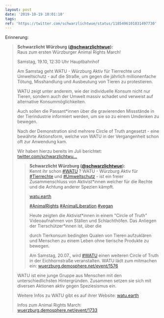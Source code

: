 ```yaml
---
layout: post
date: '2019-10-19 10:01:10'
tags: 
ref: 'https://twitter.com/schwarzlichtwue/status/1185496101031497730'
---
```

Erinnerung:
> <b>Schwarzlicht Würzburg ([@schwarzlichtwue](https://twitter.com/schwarzlichtwue)):</b>  
>Raus zum ersten Würzburger Animal Rights March!  
>  
>Samstag, 19.10, 12:30 Uhr Hauptbahnhof  
>  
>  
>  
>Am Samstag geht WATU - Würzburg Aktiv für Tierrechte und Umweltschutz - auf die Straße, um gegen die jährlich millionenfache Tötung, Misshandlung und Ausbeutung von Tieren zu protestieren.    
>  
>WATU zeigt unter anderem, wie der individuelle Konsum nicht nur Tieren, sondern auch der Umwelt massiv schadet und verweist auf alternative Konsummöglichkeiten.   
>  
>Auch sollen die Passant\*innen über die gravierenden Missstände in der Tierindustrie informiert werden, um sie so zu einem Umdenken zu bewegen.   
>  
>Nach der Demonstration sind mehrere Circle of Truth angesetzt - eine bewährte Aktionsform, welche von WATU in der Vergangenheit schon oft zur Anwendung kam.  
>  
>Wir haben hierzu bereits im Juli berichtet: [twitter.com/schwarzlichtwu…](https://twitter.com/schwarzlichtwue/status/1147590176736272387)   
>> <b>Schwarzlicht Würzburg ([@schwarzlichtwue](https://twitter.com/schwarzlichtwue)):</b>    
>>Kennt ihr schon [#WATU](/t/watu) ? WATU - Würzburg Aktiv für [#Tierrechte](/t/tierrechte) und [#Umweltschutz](/t/umweltschutz) - ist ein freier Zusammenschluss von Aktivist\*innen welcher für die Rechte und die Achtung anderer Spezien kämpft.    
>>    
>>[watu.earth](https://watu.earth)    
>>    
>>[#AnimalRights](/t/animalrights) [#AnimalLiberation](/t/animalliberation) [#vegan](/t/vegan)     
>>    
>>Heute zeigten die Aktivist\*innen in einem "Circle of Truth" Videoaufnahmen von Ställen und Schlachthöfen. Das Anliegen der Tierschützer\*innen ist, über die    
>>    
>>durch Tierkonsum bedingten Qualen von Tieren aufzuklären und Menschen zu einem Leben ohne tierische Produkte zu bewegen.    
>>    
>>Am Samstag, 20.07., wird [#WATU](/t/watu) einen weiteren Circle of Truth in der Eichhornstraße veranstalten. WATU lädt zum mitmachen ein: [wuerzburg.demosphere.net/event/1576](https://wuerzburg.demosphere.net/event/1576)    
>  
>  
>  
>WATU ist eine junge Gruppe aus Menschen mit den unterschiedlichsten Hintergründen. Zusammen setzen sie sich mit diversen Aktionen aktiv gegen Speziesismus ein.  
>  
>  
>  
>Weitere Infos zu WATU gibt es auf ihrer Website: [watu.earth](https://watu.earth/)   
>  
>Infos zum Animal Rights March: [wuerzburg.demosphere.net/event/1733](https://wuerzburg.demosphere.net/event/1733)   

